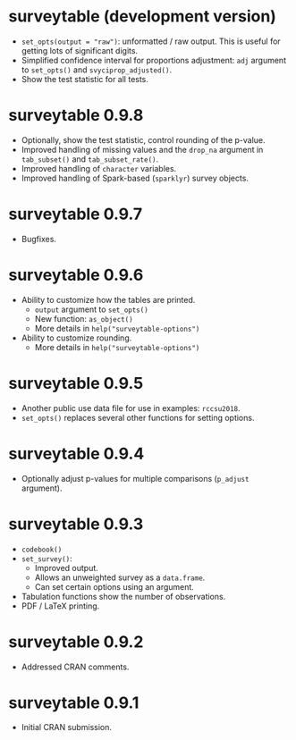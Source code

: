 # surveytable (development version)

* `set_opts(output = "raw")`: unformatted / raw output. This is useful for getting lots of significant digits.
* Simplified confidence interval for proportions adjustment: `adj` argument to `set_opts()` and `svyciprop_adjusted()`.
* Show the test statistic for all tests.

# surveytable 0.9.8

* Optionally, show the test statistic, control rounding of the p-value.
* Improved handling of missing values and the `drop_na` argument in `tab_subset()` and `tab_subset_rate()`.
* Improved handling of `character` variables.
* Improved handling of Spark-based (`sparklyr`) survey objects.

# surveytable 0.9.7

* Bugfixes.

# surveytable 0.9.6

* Ability to customize how the tables are printed.
  * `output` argument to `set_opts()`
  * New function: `as_object()`
  * More details in `help("surveytable-options")`
* Ability to customize rounding.
  * More details in `help("surveytable-options")`

# surveytable 0.9.5

* Another public use data file for use in examples: `rccsu2018`.
* `set_opts()` replaces several other functions for setting options.

# surveytable 0.9.4

* Optionally adjust p-values for multiple comparisons (`p_adjust` argument).

# surveytable 0.9.3

* `codebook()`
* `set_survey()`:
  * Improved output.
  * Allows an unweighted survey as a `data.frame`.
  * Can set certain options using an argument.
* Tabulation functions show the number of observations.
* PDF / LaTeX printing.

# surveytable 0.9.2

* Addressed CRAN comments.

# surveytable 0.9.1

* Initial CRAN submission.
